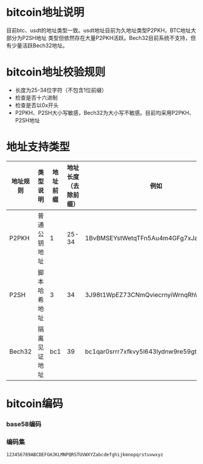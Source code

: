 # bitcoin地址说明
目前btc、usdt的地址类型一致。usdt地址目前为久地址类型P2PKH，BTC地址大部分为P2SH地址
类型但依然存在大量P2PKH活跃。Bech32目前系统不支持，但有少量活跃Bech32地址。

# bitcoin地址校验规则
* 长度为25-34位字符（不包含1位前缀）
* 检查是否十六进制
* 检查是否以0x开头
* P2PKH、P2SH大小写敏感，Bech32为大小写不敏感。目前均采用P2PKH、P2SH地址

# 地址支持类型

|地址规则|类型说明|地址前缀|地址长度（去除前缀）|例如|
|--|------|--|--|--|
|P2PKH|普通公钥地址|1|25-34|1BvBMSEYstWetqTFn5Au4m4GFg7xJaNVN2|
|P2SH|脚本哈希地址|3|34|3J98t1WpEZ73CNmQviecrnyiWrnqRhWNLy|
|Bech32|隔离见证地址|bc1|39|bc1qar0srrr7xfkvy5l643lydnw9re59gtzzwf5mdq|

# bitcoin编码
### base58编码

### 编码集
``123456789ABCDEFGHJKLMNPQRSTUVWXYZabcdefghijkmnopqrstuvwxyz``